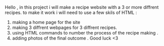 Hello , in this project i will make a recipe website with a 3 or more diffrent recipes.
to make it work i will need to use a few skils of HTML :
1. making a home page for the site
2. making 3 diffrent webpages for 3 diffrent recipes.
3. using HTML commands to number the process of the recipe making .
4. adding photos of the final outcome .
Good luck <3
